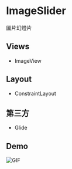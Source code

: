 # ImageSlider
圖片幻燈片

## Views
* ImageView

## Layout
* ConstraintLayout

## 第三方
* Glide

## Demo 

![GIF](ImageSlider_Demo)
